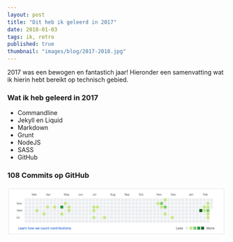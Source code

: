 ```yaml
---
layout: post
title: "Dit heb ik geleerd in 2017"
date: 2018-01-03
tags: ik, retro
published: true
thumbnail: "images/blog/2017-2018.jpg"
---
```


2017 was een bewogen en fantastich jaar! Hieronder een samenvatting wat ik hierin hebt bereikt op technisch gebied. 

### Wat ik heb geleerd in 2017
- Commandline
- Jekyll en Liquid
- Markdown
- Grunt
- NodeJS
- SASS
- GitHub

### 108 Commits op GitHub
![alt text](/images/blog/commits_2017.png "Commits in 2017")
